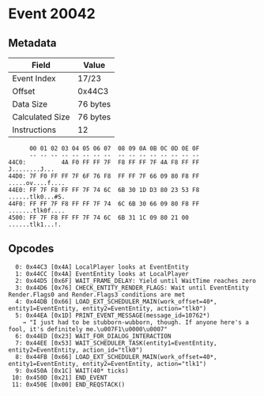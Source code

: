 # Event 20042

## Metadata

| Field           | Value    |
|-----------------|----------|
| Event Index     | 17/23    |
| Offset          | 0x44C3   |
| Data Size       | 76 bytes |
| Calculated Size | 76 bytes |
| Instructions    | 12       |

```
      00 01 02 03 04 05 06 07  08 09 0A 0B 0C 0D 0E 0F
      -- -- -- -- -- -- -- --  -- -- -- -- -- -- -- --
44C0:          4A F0 FF FF 7F  F8 FF FF 7F 4A F8 FF FF     J........J...
44D0: 7F F0 FF FF 7F 6F 76 F8  FF FF 7F 66 09 80 F8 FF  .....ov....f....
44E0: FF 7F F8 FF FF 7F 74 6C  6B 30 1D D3 80 23 53 F8  ......tlk0...#S.
44F0: FF FF 7F F8 FF FF 7F 74  6C 6B 30 66 09 80 F8 FF  .......tlk0f....
4500: FF 7F F8 FF FF 7F 74 6C  6B 31 1C 09 80 21 00     ......tlk1...!. 
```

## Opcodes

```
  0: 0x44C3 [0x4A] LocalPlayer looks at EventEntity
  1: 0x44CC [0x4A] EventEntity looks at LocalPlayer
  2: 0x44D5 [0x6F] WAIT_FRAME_DELAY: Yield until WaitTime reaches zero
  3: 0x44D6 [0x76] CHECK_ENTITY_RENDER_FLAGS: Wait until EventEntity Render.Flags0 and Render.Flags3 conditions are met
  4: 0x44DB [0x66] LOAD_EXT_SCHEDULER_MAIN(work_offset=40*, entity1=EventEntity, entity2=EventEntity, action="tlk0")
  5: 0x44EA [0x1D] PRINT_EVENT_MESSAGE(message_id=10762*)
    → "I just had to be stubborn-wubborn, though. If anyone here's a fool, it's definitely me.\u007F1\u0000\u0007"
  6: 0x44ED [0x23] WAIT_FOR_DIALOG_INTERACTION
  7: 0x44EE [0x53] WAIT_SCHEDULER_TASK(entity1=EventEntity, entity2=EventEntity, action_id="tlk0")
  8: 0x44FB [0x66] LOAD_EXT_SCHEDULER_MAIN(work_offset=40*, entity1=EventEntity, entity2=EventEntity, action="tlk1")
  9: 0x450A [0x1C] WAIT(40* ticks)
 10: 0x450D [0x21] END_EVENT
 11: 0x450E [0x00] END_REQSTACK()
```
